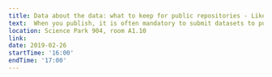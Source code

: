 ```yaml
---
title: Data about the data: what to keep for public repositories - Like Fokkens & Marc Galland
text:  When you publish, it is often mandatory to submit datasets to public repositories: learn what needs to be metadata (data about the data) needs to be recorded to be able to submit.
location: Science Park 904, room A1.10
link: 
date: 2019-02-26
startTime: '16:00'
endTime: '17:00'
---
```

